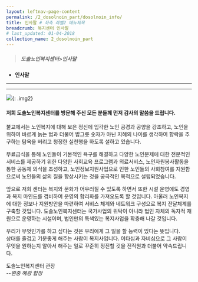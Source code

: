```yaml
---
layout: leftnav-page-content
permalink: /2_dosolnoin_part/dosolnoin_info/
title: 인사말 # 좌측 레벨2 메뉴제목
breadcrumb: 복지센터 인사말
# last_updated: 01-04-2018 
collection_name: 2_dosolnoin_part
---
```


> ##### **도솔노인복지센터>인사말**

* **인사말**
---
---

![]({{site.url}}/images/contact-us.jpg){: .img2}


#### 저희 도솔노인복지센터를 방문해 주신 모든 분들께 먼저 감사의 말씀을 드립니다.

불교에서는 노인복지에 대해 보은 정신에 입각한 노인 공경과 공양을 강조하고, 노인을 위하여 바르게 늙는 법과 더불어 밥그릇 숫자가 아닌 지혜의 나이를 생각하여 향락을 추구하는 탐욕을 버리고 청정한 실천행을 하도록 설하고 있습니다. 

무료급식을 통해 노인들이 기본적인 욕구를 해결하고 다양한 노인문제에 대한 전문적인 서비스를 제공하기 위한 다양한 사회교육 프로그램과 의료서비스, 노인자원봉사활동을 통한 공동체 의식을 조성하고, 노인정보지원사업으로 인한 노인들의 사회참여를 지원함으로써 노인들의 삶의 질을 향상시키는 것을 궁극적인 목적으로 설립되었습니다.

앞으로 저희 센터는 복지와 문화가 어우러질 수 있도록 하면서 또한 시설 운영에도 경영과 복지 마인드를 겸비하여 운영의 합리화를 가져오도록 할 것입니다. 아울러 노인복지에 대한 정보나 지원방안을 마련하여 서비스 체계와 네트워크 구성으로 복지 전달체계를 구축할 것입니다. 도솔노인복지센터는 국가사업의 위탁이 아니라 법인 자체의 독자적 재원으로 운영하는 시설이며, 법인만의 특색있는 복지사업을 확충해 나갈 것입니다. ​

우리가 무엇인가를 하고 싶다는 것은 우리에게 그 일을 할 능력이 있다는 뜻입니다.<br>
상대를 즐겁고 기분좋게 해주는 사람이 복지사입니다. 이타심과 자비심으로 그 사람이 무엇을 원하는지 알아서 해주는 일로 꾸준히 정진할 것을 전직원과 더불어 약속드립니다. 

도솔노인복지센터 관장<br>
*--원중 혜광 합장*
